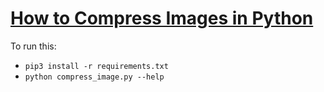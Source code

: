 # [How to Compress Images in Python](https://www.thepythoncode.com/article/compress-images-in-python)
To run this:
- `pip3 install -r requirements.txt`
- `python compress_image.py --help`